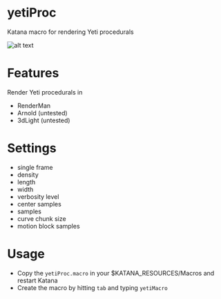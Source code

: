 # yetiProc
Katana macro for rendering Yeti procedurals

![alt text](https://raw.githubusercontent.com/wiremas/yetiProc/master/res/yetiProcParams.png)

# Features
Render Yeti procedurals in
- RenderMan
- Arnold (untested)
- 3dLight (untested)

# Settings
- single frame
- density
- length
- width
- verbosity level
- center samples
- samples
- curve chunk size
- motion block samples

# Usage
- Copy the ``yetiProc.macro`` in your $KATANA_RESOURCES/Macros and restart Katana
- Create the macro by hitting ``tab`` and typing ``yetiMacro``
